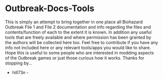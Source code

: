 # Outbreak-Docs-Tools
This is simply an attempt to bring together in one place all Biohazard Outbreak File 1 and File 2 documentation and info regarding the files and contents/function of each to the extent it is known.
In addition any useful tools that are freely available and where permission has been granted by the authors will be collected here too.
Feel free to contribute if you have any info not included here or any relevant tools/apps you would like to share.
Hope this is useful to some people who are interested in modding aspects of the Outbreak games or just those curious how it works.
Thanks for stopping by...
- hill73n -

